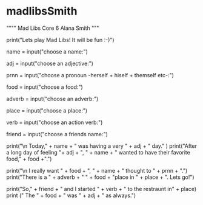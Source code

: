# madlibsSmith

"""" 
Mad Libs 
Core 6 
Alana Smith 
"""

print("Lets play Mad Libs! It will be fun :-)")


name = input("choose a name:")

adj = input("choose an adjective:")

prnn = input("choose a pronoun -herself + hiself + themself etc-:")
 
food = input("choose a food:")

adverb = input("choose an adverb:")

place = input("choose a place:")

verb = input("choose an action verb:")

friend = input("choose a friends name:")

print("\n Today," + name + " was having a very " + adj + " day." )
print("After a long day of feeling "+ adj + ", " + name + " wanted to have their favorite food," + food +".")

print("\n I really want " + food + ", " + name + " thought to " + prnn + ".")
print("There is a " + adverb + " " + food + "place in " + place + ". Lets go!")

print("So," + friend + " and I started " + verb + " to the restraunt in" + place)
print (" The " + food + " was " + adj + " as always.")
